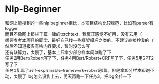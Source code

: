 # Nlp-Beginner
和网上能搜到的一些nlp beginner相比，本项目结构比较规范，比如有parser有logger  
而且不像网上那些千篇一律的torchtext，我反正感觉不好用，没有去用（  
想要参考本项目的同学，最好自己找一些框架模板之类的，不建议直接抄我的（  
然后不知道报告有啥内容要求，暂时没怎么写  
还有缺算力，太慢了，基本上只拿少部分样本简单跑了下  
任务2用Bert/Robert写了下，任务4用Bert/Robert+CRF写了下，任务5用GPT2写了下  
任务3复现了self-explainable-framework+robert那篇，但是拿部分样本都跑不动，太慢了
log怎么没传上去，明天再跑一下任务3，把log全传一下
